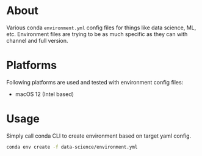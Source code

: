 # About
Various conda `environment.yml` config files for things like data science, ML, etc.
Environment files are trying to be as much specific as they can with channel and full version.

# Platforms
Following platforms are used and tested with environment config files:
- macOS 12 (Intel based)

# Usage
Simply call conda CLI to create environment based on target yaml config.

```bash
conda env create -f data-science/environment.yml
```
